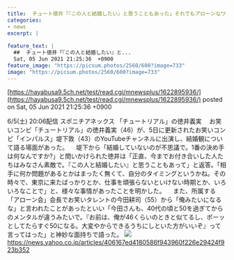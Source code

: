 ```yaml
---
title:  チュート徳井「『この人と結婚したい』と思うこともあった」それでもアローンなワケは?  
categories:
- news
excerpt: |
  
feature_text: |
  ##  チュート徳井「『この人と結婚したい』と...
  Sat, 05 Jun 2021 21:25:36  +0900
feature_image: "https://picsum.photos/2560/600?image=733"
image: "https://picsum.photos/2560/600?image=733"
---
```


[https://hayabusa9.5ch.net/test/read.cgi/mnewsplus/1622895936/](https://hayabusa9.5ch.net/test/read.cgi/mnewsplus/1622895936/)
posted on Sat, 05 Jun 2021 21:25:36  +0900

<!--more-->

6/5(土) 20:06配信 スポニチアネックス 「チュートリアル」の徳井義実 　お笑いコンビ「チュートリアル」の徳井義実（46）が、5日に更新されたお笑いコンビ「インパルス」堤下敦（43）のYouTubeチャンネルに出演し、結婚観について語る場面があった。 　堤下から「結婚していないのが不思議で。1番の決め手は何なんですか?」と問いかけられた徳井は「正直、今までお付き合いした人たちはみなさん素敵で。『この人と結婚したい』と思うこともあって」と返答。「相手に何か問題があるとかはまったく無くて、自分のタイミングというかね。その時々で、東京に来たばっかりとか、仕事を頑張らないといけない時期とか、いろいろなことで」と、様々な事情があったことを明かした。 　また、所属する「アローン会」会長でお笑いタレントの今田耕司（55）から「俺みたいになるな」と言われたことがあったといい「今田さんも、40代の頃と50を過ぎてからのメンタルが違うみたいで。『お前は、俺が46くらいのときと似てるし、ボーッとしてたらすぐ50になる。大変やからできるうちにしといた方がいいぞ』って言ってはった」と神妙な面持ちで語った。 ![](https://amd-pctr.c.yimg.jp/r/iwiz-amd/20210605-00000247-spnannex-000-4-view.jpg) https://news.yahoo.co.jp/articles/406167ed4180586f943960f226e29424f923b352
